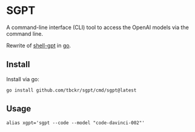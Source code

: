 # SGPT

A command-line interface (CLI) tool to access the OpenAI models via the command line.

Rewrite of [shell-gpt](https://github.com/TheR1D/shell_gpt) in [go](https://go.dev/).

## Install

Install via go:

```shell
go install github.com/tbckr/sgpt/cmd/sgpt@latest
```

## Usage

```shell
alias xgpt='sgpt --code --model "code-davinci-002"'
```
